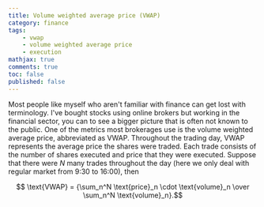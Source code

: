 ```yaml
---
title: Volume weighted average price (VWAP)
category: finance
tags: 
    - vwap
    - volume weighted average price
    - execution
mathjax: true
comments: true
toc: false
published: false
---
```


Most people like myself who aren't familiar with finance can get lost with terminology. I've bought stocks using online brokers but working in the financial sector, you can to see a bigger picture that is often not known to the public. One of the metrics most brokerages use is the volume weighted average price, abbreviated as VWAP. Throughout the trading day, VWAP represents the average price the shares were traded. Each trade consists of the number of shares executed and price that they were executed. Suppose that there were $N$ many trades throughout the day (here we only deal with regular market from 9:30 to 16:00), then 

$$ \text{VWAP} = {\sum_n^N \text{price}_n \cdot \text{volume}_n \over \sum_n^N \text{volume}_n}.$$



